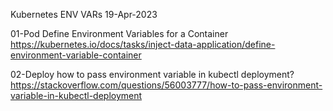 Kubernetes ENV VARs
19-Apr-2023


01-Pod
Define Environment Variables for a Container
https://kubernetes.io/docs/tasks/inject-data-application/define-environment-variable-container

02-Deploy
how to pass environment variable in kubectl deployment?
https://stackoverflow.com/questions/56003777/how-to-pass-environment-variable-in-kubectl-deployment

